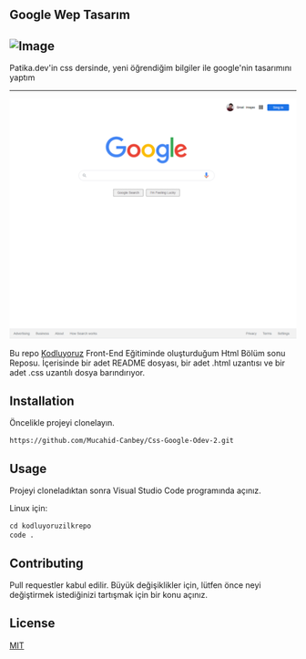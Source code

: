 ## Google Wep Tasarım

## ![Image](https://r.resimlink.com/QvqbJzUg.png)

Patika.dev'in css dersinde, yeni öğrendiğim bilgiler ile google'nin tasarımını yaptım

---

![Image](/google_homepage/assets/google.png)

Bu repo [Kodluyoruz](https://www.kodluyoruz.org/) Front-End Eğitiminde oluşturduğum Html Bölüm sonu Reposu. İçerisinde bir adet README dosyası, bir adet .html uzantısı ve bir adet .css uzantılı dosya barındırıyor.

## Installation

Öncelikle projeyi clonelayın.

```
https://github.com/Mucahid-Canbey/Css-Google-Odev-2.git
```

## Usage
Projeyi cloneladıktan sonra Visual Studio Code programında açınız.

Linux için:
```
cd kodluyoruzilkrepo
code .
```
## Contributing
Pull requestler kabul edilir. Büyük değişiklikler için, lütfen önce neyi değiştirmek istediğinizi tartışmak için bir konu açınız.
## License
[MIT](https://choosealicense.com/licenses/mit/)
